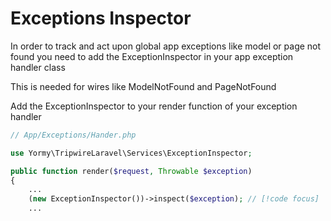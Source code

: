 # Exceptions Inspector
In order to track and act upon global app exceptions like model or page not found you need to add the ExceptionInspector in your app exception handler class

This is needed for wires like ModelNotFound and PageNotFound

Add the ExceptionInspector to your render function of your exception handler
```php
// App/Exceptions/Hander.php

use Yormy\TripwireLaravel\Services\ExceptionInspector;

public function render($request, Throwable $exception)
{
    ...
    (new ExceptionInspector())->inspect($exception); // [!code focus]
    ...
```
